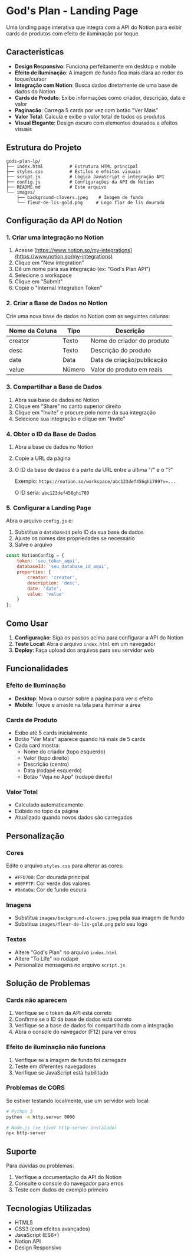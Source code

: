 # God's Plan - Landing Page

Uma landing page interativa que integra com a API do Notion para exibir cards de produtos com efeito de iluminação por toque.

## Características

- **Design Responsivo**: Funciona perfeitamente em desktop e mobile
- **Efeito de Iluminação**: A imagem de fundo fica mais clara ao redor do toque/cursor
- **Integração com Notion**: Busca dados diretamente de uma base de dados do Notion
- **Cards de Produto**: Exibe informações como criador, descrição, data e valor
- **Paginação**: Carrega 5 cards por vez com botão "Ver Mais"
- **Valor Total**: Calcula e exibe o valor total de todos os produtos
- **Visual Elegante**: Design escuro com elementos dourados e efeitos visuais

## Estrutura do Projeto

```
gods-plan-lp/
├── index.html          # Estrutura HTML principal
├── styles.css          # Estilos e efeitos visuais
├── script.js           # Lógica JavaScript e integração API
├── config.js           # Configurações da API do Notion
├── README.md           # Este arquivo
└── images/
    ├── background-clovers.jpeg    # Imagem de fundo
    └── fleur-de-lis-gold.png     # Logo flor de lis dourada
```

## Configuração da API do Notion

### 1. Criar uma Integração no Notion

1. Acesse [https://www.notion.so/my-integrations](https://www.notion.so/my-integrations)
2. Clique em "New integration"
3. Dê um nome para sua integração (ex: "God's Plan API")
4. Selecione o workspace
5. Clique em "Submit"
6. Copie o "Internal Integration Token"

### 2. Criar a Base de Dados no Notion

Crie uma nova base de dados no Notion com as seguintes colunas:

| Nome da Coluna | Tipo     | Descrição                    |
|----------------|----------|------------------------------|
| creator        | Texto    | Nome do criador do produto   |
| desc           | Texto    | Descrição do produto         |
| date           | Data     | Data de criação/publicação   |
| value          | Número   | Valor do produto em reais    |

### 3. Compartilhar a Base de Dados

1. Abra sua base de dados no Notion
2. Clique em "Share" no canto superior direito
3. Clique em "Invite" e procure pelo nome da sua integração
4. Selecione sua integração e clique em "Invite"

### 4. Obter o ID da Base de Dados

1. Abra a base de dados no Notion
2. Copie a URL da página
3. O ID da base de dados é a parte da URL entre a última "/" e o "?"
   
   Exemplo: `https://notion.so/workspace/abc123def456ghi789?v=...`
   
   O ID seria: `abc123def456ghi789`

### 5. Configurar a Landing Page

Abra o arquivo `config.js` e:

1. Substitua o `databaseId` pelo ID da sua base de dados
2. Ajuste os nomes das propriedades se necessário
3. Salve o arquivo

```javascript
const NotionConfig = {
    token: 'seu_token_aqui',
    databaseId: 'seu_database_id_aqui',
    properties: {
        creator: 'creator',
        description: 'desc', 
        date: 'date',
        value: 'value'
    }
};
```

## Como Usar

1. **Configuração**: Siga os passos acima para configurar a API do Notion
2. **Teste Local**: Abra o arquivo `index.html` em um navegador
3. **Deploy**: Faça upload dos arquivos para seu servidor web

## Funcionalidades

### Efeito de Iluminação
- **Desktop**: Mova o cursor sobre a página para ver o efeito
- **Mobile**: Toque e arraste na tela para iluminar a área

### Cards de Produto
- Exibe até 5 cards inicialmente
- Botão "Ver Mais" aparece quando há mais de 5 cards
- Cada card mostra:
  - Nome do criador (topo esquerdo)
  - Valor (topo direito)
  - Descrição (centro)
  - Data (rodapé esquerdo)
  - Botão "Veja no App" (rodapé direito)

### Valor Total
- Calculado automaticamente
- Exibido no topo da página
- Atualizado quando novos dados são carregados

## Personalização

### Cores
Edite o arquivo `styles.css` para alterar as cores:
- `#FFD700`: Cor dourada principal
- `#00FF7F`: Cor verde dos valores
- `#0a0a0a`: Cor de fundo escura

### Imagens
- Substitua `images/background-clovers.jpeg` pela sua imagem de fundo
- Substitua `images/fleur-de-lis-gold.png` pelo seu logo

### Textos
- Altere "God's Plan" no arquivo `index.html`
- Altere "To Life" no rodapé
- Personalize mensagens no arquivo `script.js`

## Solução de Problemas

### Cards não aparecem
1. Verifique se o token da API está correto
2. Confirme se o ID da base de dados está correto
3. Verifique se a base de dados foi compartilhada com a integração
4. Abra o console do navegador (F12) para ver erros

### Efeito de iluminação não funciona
1. Verifique se a imagem de fundo foi carregada
2. Teste em diferentes navegadores
3. Verifique se JavaScript está habilitado

### Problemas de CORS
Se estiver testando localmente, use um servidor web local:
```bash
# Python 3
python -m http.server 8000

# Node.js (se tiver http-server instalado)
npx http-server
```

## Suporte

Para dúvidas ou problemas:
1. Verifique a documentação da API do Notion
2. Consulte o console do navegador para erros
3. Teste com dados de exemplo primeiro

## Tecnologias Utilizadas

- HTML5
- CSS3 (com efeitos avançados)
- JavaScript (ES6+)
- Notion API
- Design Responsivo

